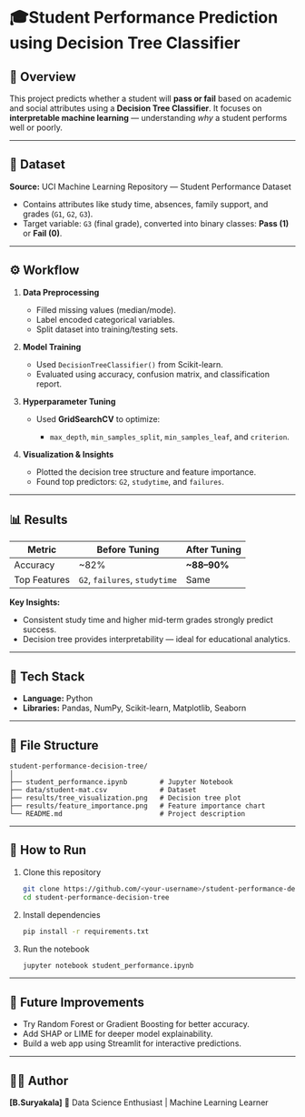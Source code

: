 # 🎓Student Performance Prediction using Decision Tree Classifier

## 📘 Overview

This project predicts whether a student will **pass or fail** based on academic and social attributes using a **Decision Tree Classifier**.
It focuses on **interpretable machine learning** — understanding *why* a student performs well or poorly.

---

## 🧩 Dataset

**Source:** UCI Machine Learning Repository — Student Performance Dataset

* Contains attributes like study time, absences, family support, and grades (`G1`, `G2`, `G3`).
* Target variable: `G3` (final grade), converted into binary classes: **Pass (1)** or **Fail (0)**.

---

## ⚙️ Workflow

1. **Data Preprocessing**

   * Filled missing values (median/mode).
   * Label encoded categorical variables.
   * Split dataset into training/testing sets.

2. **Model Training**

   * Used `DecisionTreeClassifier()` from Scikit-learn.
   * Evaluated using accuracy, confusion matrix, and classification report.

3. **Hyperparameter Tuning**

   * Used **GridSearchCV** to optimize:

     * `max_depth`, `min_samples_split`, `min_samples_leaf`, and `criterion`.

4. **Visualization & Insights**

   * Plotted the decision tree structure and feature importance.
   * Found top predictors: `G2`, `studytime`, and `failures`.

---

## 📊 Results

| Metric       | Before Tuning                 | After Tuning |
| ------------ | ----------------------------- | ------------ |
| Accuracy     | ~82%                          | **~88–90%**  |
| Top Features | `G2`, `failures`, `studytime` | Same         |

**Key Insights:**

* Consistent study time and higher mid-term grades strongly predict success.
* Decision tree provides interpretability — ideal for educational analytics.

---

## 🧠 Tech Stack

* **Language:** Python
* **Libraries:** Pandas, NumPy, Scikit-learn, Matplotlib, Seaborn

---

## 🧩 File Structure

```
student-performance-decision-tree/
│
├── student_performance.ipynb        # Jupyter Notebook
├── data/student-mat.csv             # Dataset
├── results/tree_visualization.png   # Decision tree plot
├── results/feature_importance.png   # Feature importance chart
└── README.md                        # Project description
```

---

## 🚀 How to Run

1. Clone this repository

   ```bash
   git clone https://github.com/<your-username>/student-performance-decision-tree.git
   cd student-performance-decision-tree
   ```
2. Install dependencies

   ```bash
   pip install -r requirements.txt
   ```
3. Run the notebook

   ```bash
   jupyter notebook student_performance.ipynb
   ```

---

## 📎 Future Improvements

* Try Random Forest or Gradient Boosting for better accuracy.
* Add SHAP or LIME for deeper model explainability.
* Build a web app using Streamlit for interactive predictions.

---

## 👩‍💻 Author

**[B.Suryakala]**
📍 Data Science Enthusiast | Machine Learning Learner


